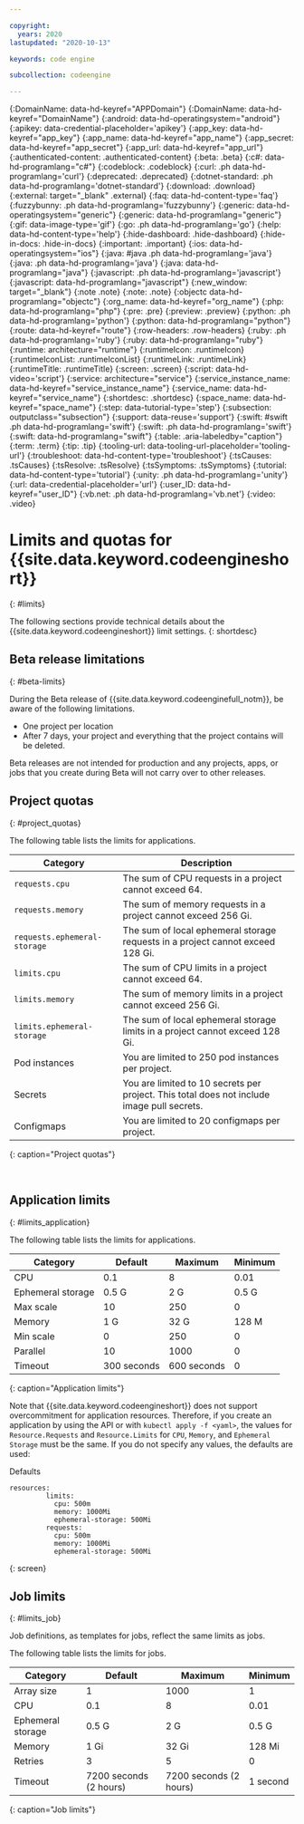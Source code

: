 ```yaml
---

copyright:
  years: 2020
lastupdated: "2020-10-13"

keywords: code engine

subcollection: codeengine

---
```


{:DomainName: data-hd-keyref="APPDomain"}
{:DomainName: data-hd-keyref="DomainName"}
{:android: data-hd-operatingsystem="android"}
{:apikey: data-credential-placeholder='apikey'}
{:app_key: data-hd-keyref="app_key"}
{:app_name: data-hd-keyref="app_name"}
{:app_secret: data-hd-keyref="app_secret"}
{:app_url: data-hd-keyref="app_url"}
{:authenticated-content: .authenticated-content}
{:beta: .beta}
{:c#: data-hd-programlang="c#"}
{:codeblock: .codeblock}
{:curl: .ph data-hd-programlang='curl'}
{:deprecated: .deprecated}
{:dotnet-standard: .ph data-hd-programlang='dotnet-standard'}
{:download: .download}
{:external: target="_blank" .external}
{:faq: data-hd-content-type='faq'}
{:fuzzybunny: .ph data-hd-programlang='fuzzybunny'}
{:generic: data-hd-operatingsystem="generic"}
{:generic: data-hd-programlang="generic"}
{:gif: data-image-type='gif'}
{:go: .ph data-hd-programlang='go'}
{:help: data-hd-content-type='help'}
{:hide-dashboard: .hide-dashboard}
{:hide-in-docs: .hide-in-docs}
{:important: .important}
{:ios: data-hd-operatingsystem="ios"}
{:java: #java .ph data-hd-programlang='java'}
{:java: .ph data-hd-programlang='java'}
{:java: data-hd-programlang="java"}
{:javascript: .ph data-hd-programlang='javascript'}
{:javascript: data-hd-programlang="javascript"}
{:new_window: target="_blank"}
{:note .note}
{:note: .note}
{:objectc data-hd-programlang="objectc"}
{:org_name: data-hd-keyref="org_name"}
{:php: data-hd-programlang="php"}
{:pre: .pre}
{:preview: .preview}
{:python: .ph data-hd-programlang='python'}
{:python: data-hd-programlang="python"}
{:route: data-hd-keyref="route"}
{:row-headers: .row-headers}
{:ruby: .ph data-hd-programlang='ruby'}
{:ruby: data-hd-programlang="ruby"}
{:runtime: architecture="runtime"}
{:runtimeIcon: .runtimeIcon}
{:runtimeIconList: .runtimeIconList}
{:runtimeLink: .runtimeLink}
{:runtimeTitle: .runtimeTitle}
{:screen: .screen}
{:script: data-hd-video='script'}
{:service: architecture="service"}
{:service_instance_name: data-hd-keyref="service_instance_name"}
{:service_name: data-hd-keyref="service_name"}
{:shortdesc: .shortdesc}
{:space_name: data-hd-keyref="space_name"}
{:step: data-tutorial-type='step'}
{:subsection: outputclass="subsection"}
{:support: data-reuse='support'}
{:swift: #swift .ph data-hd-programlang='swift'}
{:swift: .ph data-hd-programlang='swift'}
{:swift: data-hd-programlang="swift"}
{:table: .aria-labeledby="caption"}
{:term: .term}
{:tip: .tip}
{:tooling-url: data-tooling-url-placeholder='tooling-url'}
{:troubleshoot: data-hd-content-type='troubleshoot'}
{:tsCauses: .tsCauses}
{:tsResolve: .tsResolve}
{:tsSymptoms: .tsSymptoms}
{:tutorial: data-hd-content-type='tutorial'}
{:unity: .ph data-hd-programlang='unity'}
{:url: data-credential-placeholder='url'}
{:user_ID: data-hd-keyref="user_ID"}
{:vb.net: .ph data-hd-programlang='vb.net'}
{:video: .video}


# Limits and quotas for {{site.data.keyword.codeengineshort}}
{: #limits}

The following sections provide technical details about the {{site.data.keyword.codeengineshort}} limit settings.
{: shortdesc}

## Beta release limitations
{: #beta-limits}

During the Beta release of {{site.data.keyword.codeenginefull_notm}}, be aware of the following limitations.

- One project per location
- After 7 days, your project and everything that the project contains will be deleted.

Beta releases are not intended for production and any projects, apps, or jobs that you create during Beta will not carry over to other releases.

## Project quotas
{: #project_quotas}

The following table lists the limits for applications.

| Category  |   Description      | 
| --------- | -----------        | 
| `requests.cpu` | The sum of CPU requests in a project cannot exceed 64. |
| `requests.memory` | The sum of memory requests in a project cannot exceed 256 Gi. |
| `requests.ephemeral-storage` | The sum of local ephemeral storage requests in a project cannot exceed 128 Gi. |
| `limits.cpu` | The sum of CPU limits in a project cannot exceed 64. |
| `limits.memory` | The sum of memory limits in a project cannot exceed 256 Gi. |
| `limits.ephemeral-storage` | The sum of local ephemeral storage limits in a project cannot exceed 128 Gi. |
| Pod instances | You are limited to 250 pod instances per project. |
| Secrets | You are limited to 10 secrets per project. This total does not include image pull secrets. |
| Configmaps | You are limited to 20 configmaps per project.|
{: caption="Project quotas"}

<br />

## Application limits
{: #limits_application}

The following table lists the limits for applications.

| Category           |   Default   |   Maximum  |  Minimum  |
| ---------          | ----------- | ---------- | --------- |
| CPU                |         0.1 |          8 |      0.01 |
| Ephemeral storage  |	     0.5 G |        2 G |     0.5 G |
| Max scale          |          10 |        250 |         0 |
| Memory             |         1 G |       32 G |     128 M |
| Min scale          |           0 |        250 |         0 |
| Parallel           |          10 |       1000 |         0 |
| Timeout            | 300 seconds | 600 seconds|         0 |
{: caption="Application limits"}

Note that {{site.data.keyword.codeengineshort}} does not support overcommitment for application resources. Therefore, if you create an application by using the API or with `kubectl apply -f <yaml>`, the values for `Resource.Requests` and `Resource.Limits` for `CPU`, `Memory`, and `Ephemeral Storage` must be the same. If you do not specify any values, the defaults are used:

Defaults

```
resources:
         limits:
           cpu: 500m
           memory: 1000Mi
           ephemeral-storage: 500Mi
         requests:
           cpu: 500m
           memory: 1000Mi
           ephemeral-storage: 500Mi
```
{: screen}
<br />

## Job limits
{: #limits_job}

Job definitions, as templates for jobs, reflect the same limits as jobs. 

The following table lists the limits for jobs. 

| Category          |         Default         |         Maximum           |  Minimum  |
| -----------       | ----------------------- | ------------------------- | --------- |
| Array size        |                       1 |                      1000 |         1 |
| CPU               |                     0.1 |                         8 |      0.01 |
| Ephemeral storage |	                  0.5 G |                       2 G |     0.5 G |
| Memory            |                    1 Gi |                     32 Gi |    128 Mi |
| Retries           |                       3 |                         5 |         0 |
| Timeout           |  7200 seconds (2 hours) |    7200 seconds (2 hours) |  1 second |
{: caption="Job limits"}

